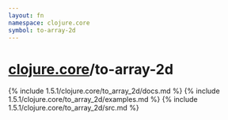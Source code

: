 ```yaml
---
layout: fn
namespace: clojure.core
symbol: to-array-2d
---
```


# [clojure.core](../)/to-array-2d

{% include 1.5.1/clojure.core/to_array_2d/docs.md %}
{% include 1.5.1/clojure.core/to_array_2d/examples.md %}
{% include 1.5.1/clojure.core/to_array_2d/src.md %}

